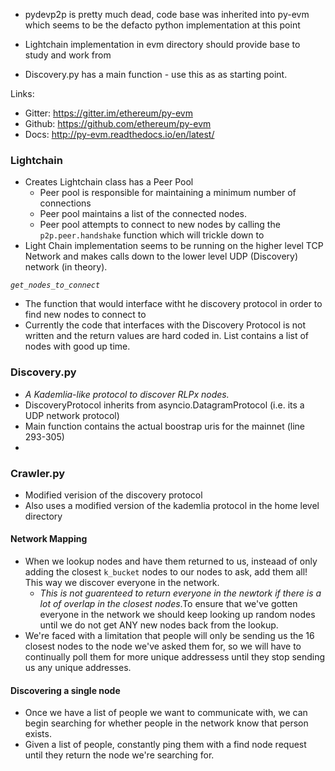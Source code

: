 - pydevp2p is pretty much dead, code base was inherited into py-evm which seems to 
be the defacto python implementation at this point

- Lightchain implementation in evm directory should provide base to study and work
from
- Discovery.py has a main function  - use this as as starting point.

Links: 
- Gitter: https://gitter.im/ethereum/py-evm
- Github: https://github.com/ethereum/py-evm
- Docs: http://py-evm.readthedocs.io/en/latest/

### Lightchain

- Creates Lightchain class has a Peer Pool
  - Peer pool is responsible for maintaining a minimum number of connections 
  - Peer pool maintains a list of the connected nodes. 
  - Peer pool attempts to connect to new nodes by calling the `p2p.peer.handshake`
function which will trickle down to 
- Light Chain implementation seems to be running on the higher level TCP Network
and makes calls down to the lower level UDP (Discovery) network (in theory). 

*`get_nodes_to_connect`*
  - The function that would interface witht he discovery protocol in order to find
new nodes to connect to 
  - Currently the code that interfaces with the Discovery Protocol is not written
and the return values are hard coded in. List contains a list of nodes with good
up time. 

### Discovery.py
- *A Kademlia-like protocol to discover RLPx nodes.*
- DiscoveryProtocol inherits from asyncio.DatagramProtocol (i.e. its a UDP network 
protocol)
- Main function contains the actual boostrap uris for the mainnet (line 293-305)
- 

### Crawler.py
- Modified verision of the discovery protocol
- Also uses a modified version of the kademlia protocol in the home level directory

#### Network Mapping
- When we lookup nodes and have them returned to us, insteaad of only adding
the closest `k_bucket` nodes to our nodes to ask, add them all! This way we 
discover everyone in the network. 
  - *This is not guarenteed to return everyone in the newtork if there is a lot of 
overlap in the closest nodes*.To ensure that we've gotten everyone in the network
we should keep looking up random nodes until we do not get ANY new nodes back from 
the lookup. 
- We're faced with a limitation that people will only be sending us the 16 closest 
nodes to the node we've asked them for, so we will have to continually poll 
them for more unique addressess until they stop sending us any unique addresses. 

#### Discovering a single node
- Once we have a list of people we want to communicate with, we can begin searching 
for whether people in the network know that person exists. 
- Given a list of people, constantly ping them with a find node request until 
they return the node we're searching for. 
